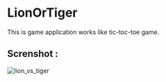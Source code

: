 # LionOrTiger

This is game application works like tic-toc-toe game.


## Screnshot :
![lion_vs_tiger](https://user-images.githubusercontent.com/44651301/103457754-0aca6900-4d28-11eb-9e25-9c773ba78baa.gif)

